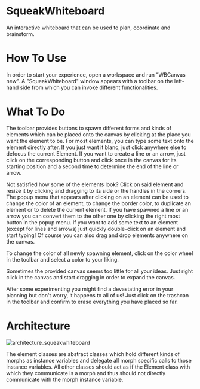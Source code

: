 # SqueakWhiteboard
An interactive whiteboard that can be used to plan, coordinate and brainstorm.

# How To Use
In order to start your experience, open a workspace and run "WBCanvas new".
A "SqueakWhiteboard" window appears with a toolbar on the left-hand side from which you can invoke different functionalities.

# What To Do
The toolbar provides buttons to spawn different forms and kinds of elements which can be placed onto the canvas by clicking at the place you want the element to be.
For most elements, you can type some text onto the element directly after. If you just want it blanc, just click anywhere else to defocus the current Element.
If you want to create a line or an arrow, just click on the corresponding button and click once in the canvas for its starting position and a second time to determine the end
of the line or arrow.

Not satisfied how some of the elements look? Click on said element and resize it by clicking and dragging to its side or the handles in the corners. The popup menu 
that appears after clicking on an element can be used to change the color of an element, to change the border color, to duplicate an element or to delete the current element.
If you have spawned a line or an arrow you can convert them to the other one by clicking the right most button in the popup menu.
If you want to add some text to an element (except for lines and arrows) just quickly double-click on an element and start typing!
Of course you can also drag and drop elements anywhere on the canvas.

To change the color of all newly spawning element, click on the color wheel in the toolbar and select a color to your liking.

Sometimes the provided canvas seems too little for all your ideas. Just right click in the canvas and start dragging in order to expand the canvas.

After some experimenting you might find a devastating error in your planning but don't worry, it happens to all of us! Just click on the trashcan in the toolbar and confirm to erase
everything you have placed so far.

# Architecture
![architecture_squeakwhiteboard](https://github.com/user-attachments/assets/6958465b-6b16-410f-a89b-6ad05dfe26f9)

The element classes are abstract classes which hold different kinds of morphs as instance variables and delegate all morph specific calls to those instance variables.
All other classes should act as if the Element class with which they communicate is a morph and thus should not directly communicate with the morph instance variable.
